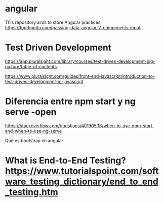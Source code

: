 # angular
This repository aims to store Angular practices.
https://toddmotto.com/passing-data-angular-2-components-input

# Test Driven Development
https://app.pluralsight.com/library/courses/test-driven-development-big-picture/table-of-contents

https://www.pluralsight.com/guides/front-end-javascript/introduction-to-test-driven-development-in-javascript

# Diferencia entre npm start y ng serve -open
https://stackoverflow.com/questions/40190538/when-to-use-npm-start-and-when-to-use-ng-serve

Qué es bootstrap en angular

# What is End-to-End Testing? https://www.tutorialspoint.com/software_testing_dictionary/end_to_end_testing.htm
